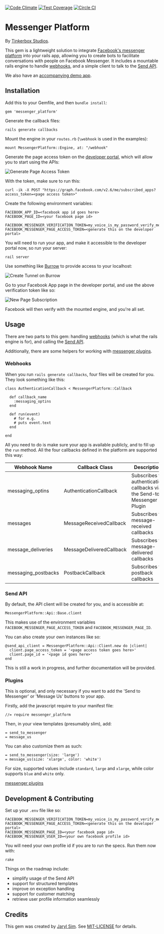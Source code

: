 [![Code Climate](https://codeclimate.com/github/tinkerbox/messenger_platform/badges/gpa.svg)](https://codeclimate.com/github/tinkerbox/messenger_platform)
[![Test Coverage](https://codeclimate.com/github/tinkerbox/messenger_platform/badges/coverage.svg)](https://codeclimate.com/github/tinkerbox/messenger_platform/coverage)
[![Circle CI](https://circleci.com/gh/tinkerbox/messenger_platform.svg?style=svg)](https://circleci.com/gh/tinkerbox/messenger_platform)

# Messenger Platform

By [Tinkerbox Studios](https://www.tinkerbox.com.sg).

This gem is a lightweight solution to integrate [Facebook's messenger platform](https://developers.facebook.com/products/messenger/) into your rails app, allowing you to create bots to facilitate conversations with people on Facebook Messenger. It includes a mountable rails engine to handle [webhooks](https://developers.facebook.com/docs/messenger-platform/webhook-reference), and a simple client to talk to the [Send API](https://developers.facebook.com/docs/messenger-platform/send-api-reference).

We also have an [accompanying demo app](https://github.com/tinkerbox/messenger_platform_demo).

## Installation

Add this to your Gemfile, and then `bundle install`:

    gem 'messenger_platform'

Generate the callback files:

    rails generate callbacks

Mount the engine in your `routes.rb` (`\webhook` is used in the examples):

    mount MessengerPlatform::Engine, at: "/webhook"

Generate the page access token on the [developer portal](https://developers.facebook.com), which will allow you to start using the APIs:

![Generate Page Access Token](https://cloud.githubusercontent.com/assets/19878/14728362/682e3ba0-0866-11e6-9b68-fe9d2a220d56.png)

With the token, make sure to run this:

    curl -ik -X POST "https://graph.facebook.com/v2.6/me/subscribed_apps?access_token=<page access token>"

Create the following environment variables:

    FACEBOOK_APP_ID=<facebook app id goes here>
    FACEBOOK_PAGE_ID=<your facebook page id>

    FACEBOOK_MESSENGER_VERIFICATION_TOKEN=my_voice_is_my_password_verify_me
    FACEBOOK_MESSENGER_PAGE_ACCESS_TOKEN=<generate this on the developer portal>

You will need to run your app, and make it accessible to the developer portal now, so run your server:

    rail server

Use something like [Burrow](https://burrow.io/) to provide access to your localhost:

![Create Tunnel on Burrow](https://cloud.githubusercontent.com/assets/19878/14728394/da5f99e4-0866-11e6-8b9c-dc788af4f296.png)

Go to your Facebook App page in the developer portal, and use the above verification token like so:

![New Page Subscription](https://cloud.githubusercontent.com/assets/19878/14728285/d1eaacaa-0865-11e6-98a6-dba8d62c1953.png)

Facebook will then verify with the mounted engine, and you're all set.

## Usage

There are two parts to this gem: handling [webhooks](https://developers.facebook.com/docs/messenger-platform/webhook-reference) (which is what the rails engine is for), and calling the [Send API](https://developers.facebook.com/docs/messenger-platform/send-api-reference).

Additionally, there are some helpers for working with [messenger plugins](https://developers.facebook.com/docs/messenger-platform/plugin-reference).

### Webhooks

When you run `rails generate callbacks`, four files will be created for you. They look something like this:

```
class AuthenticationCallback < MessengerPlatform::Callback

  def callback_name
    :messaging_optins
  end

  def run(event)
    # for e.g.
    # puts event.text
  end

end
```

All you need to do is make sure your app is available publicly, and to fill up the `run` method. All the four callbacks defined in the platform are supported this way:

Webhook Name | Callback Class | Description
-------------|----------------|------------
messaging_optins | AuthenticationCallback | Subscribes to authentication callbacks via the Send-to-Messenger Plugin
messages | MessageReceivedCallback | Subscribes to message-received callbacks
message_deliveries | MessageDeliveredCallback | Subscribes to message-delivered callbacks
messaging_postbacks | PostbackCallback | Subscribes to postback callbacks

### Send API

By default, the API client will be created for you, and is accessible at:

    MessengerPlatform::Api::Base.client

This makes use of the environment variables `FACEBOOK_MESSENGER_PAGE_ACCESS_TOKEN` and `FACEBOOK_MESSENGER_PAGE_ID`.

You can also create your own instances like so:

```
@send_api_client = MessengerPlatform::Api::Client.new do |client|
  client.page_access_token = '<page access token goes here>'
  client.page_id = '<page id goes here>'
end
```

This is still a work in progress, and further documentation will be provided.

### Plugins

This is optional, and only necessary if you want to add the 'Send to Messenger' or 'Message Us' buttons to your app.

Firstly, add the javascript require to your manifest file:

    //= require messenger_platform

Then, in your view templates (presumably slim), add:

    = send_to_messenger
    = message_us

You can also customize them as such:

    = send_to_messenger(size: 'large')
    = message_us(size: 'xlarge', color: 'white')

For size, supported values include `standard`, `large` and `xlarge`, while color supports `blue` and `white` only.

[messenger plugins](https://developers.facebook.com/docs/messenger-platform/plugin-reference)

## Development & Contributing

Set up your `.env` file like so:

    FACEBOOK_MESSENGER_VERIFICATION_TOKEN=my_voice_is_my_password_verify_me
    FACEBOOK_MESSENGER_PAGE_ACCESS_TOKEN=<generate this on the developer portal>
    FACEBOOK_MESSENGER_PAGE_ID=<your facebook page id>
    FACEBOOK_MESSENGER_USER_ID=<your own facebook profile id>

You will need your own profile id if you are to run the specs. Run them now with:

    rake

Things on the roadmap include:

* simplify usage of the Send API
* support for structured templates
* improve on exception handling
* support for customer matching
* retrieve user profile information seamlessly

## Credits

This gem was created by [Jaryl Sim](http://github.com/jaryl). See [MIT-LICENSE](MIT-LICENSE) for details.
